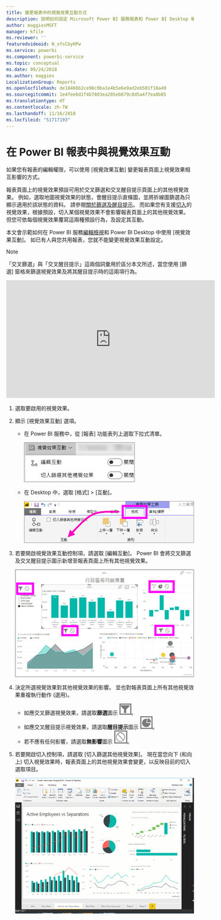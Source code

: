 ```yaml
---
title: 變更報表中的視覺效果互動方式
description: 說明如何設定 Microsoft Power BI 服務報表和 Power BI Desktop 報表中的視覺效果互動。
author: maggiesMSFT
manager: kfile
ms.reviewer: ''
featuredvideoid: N_xYsCbyHPw
ms.service: powerbi
ms.component: powerbi-service
ms.topic: conceptual
ms.date: 09/24/2018
ms.author: maggies
LocalizationGroup: Reports
ms.openlocfilehash: de18466b2ce98c0ba1e4b5e6e9ad2eb501f18a49
ms.sourcegitcommit: 1e4fee6d1f4b7803ea285eb879c8d5a4f7ea8b85
ms.translationtype: HT
ms.contentlocale: zh-TW
ms.lasthandoff: 11/16/2018
ms.locfileid: "51717193"
---
```

# <a name="visualization-interactions-in-a-power-bi-report"></a>在 Power BI 報表中與視覺效果互動
如果您有報表的編輯權限，可以使用 [視覺效果互動] 變更報表頁面上視覺效果相互影響的方式。 

報表頁面上的視覺效果預設可用於交叉篩選和交叉醒目提示頁面上的其他視覺效果。
例如，選取地圖視覺效果的狀態，會醒目提示直條圖，並將折線圖篩選為只顯示適用於該狀態的資料。
請參閱[關於篩選及醒目提示](power-bi-reports-filters-and-highlighting.md)。 而如果您有支援[切入](consumer/end-user-drill.md)的視覺效果，根據預設，切入某個視覺效果不會影響報表頁面上的其他視覺效果。 但您可依每個視覺效果覆寫這兩種預設行為，及設定其互動。

本文會示範如何在 Power BI 服務[編輯檢視](service-interact-with-a-report-in-editing-view.md)和 Power BI Desktop 中使用 [視覺效果互動]。 如已有人與您共用報表，您就不能變更視覺效果互動設定。

> [!NOTE]
> 「交叉篩選」與「交叉醒目提示」這兩個詞彙用於區分本文所述，當您使用 [篩選] 窗格來篩選視覺效果及將其醒目提示時的這兩項行為。  
> 
> 

<iframe width="560" height="315" src="https://www.youtube.com/embed/N_xYsCbyHPw?list=PL1N57mwBHtN0JFoKSR0n-tBkUJHeMP2cP" frameborder="0" allowfullscreen></iframe>

1. 選取要啟用的視覺效果。  
2. 顯示 [視覺效果互動] 選項。
    - 在 Power BI 服務中，從 [報表] 功能表列上選取下拉式清單。

       ![[視覺互動] 下拉式清單](media/service-reports-visual-interactions/power-bi-visual-interaction.png)

    - 在 Desktop 中，選取 [格式] > [互動]。

        ![依序選取 [格式] 和 [互動]](media/service-reports-visual-interactions/pbi-visual-interaction-desktop.png)

3. 若要開啟視覺效果互動控制項，請選取 [編輯互動]。 Power BI 會將交叉篩選及交叉醒目提示圖示新增至報表頁面上所有其他視覺效果。
   
    ![開啟 [視覺互動] 的報表](media/service-reports-visual-interactions/power-bi-icons-on.png)
3. 決定所選視覺效果對其他視覺效果的影響。  並也對報表頁面上所有其他視覺效果重複執行動作 (選用)。
   
   * 如應交叉篩選視覺效果，請選取**篩選**圖示 ![篩選圖示](media/service-reports-visual-interactions/pbi-filter-icon-outlined.png)。
   * 如應交叉醒目提示視覺效果，請選取**醒目提示**圖示 ![醒目提示圖示](media/service-reports-visual-interactions/pbi-highlight-icon-outlined.png)。
   * 若不應有任何影響，請選取**無影響**圖示 ![無影響圖示](media/service-reports-visual-interactions/pbi-noimpact-icon-outlined.png)。

4. 若要開啟切入控制項，請選取 [切入篩選其他視覺效果]。  現在當您向下 (和向上) 切入視覺效果時，報表頁面上的其他視覺效果會變更，以反映目前的切入選取項目。 

   ![開啟切入控制項的影片](media/service-reports-visual-interactions/drill2.gif)


